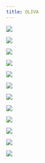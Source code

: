 ```yaml
---
title: OLIVA
---
```


<div class="clearfix"></div>
<div id="project-images" class="owl-carousel owl-theme" markdown="1">
    
![](Oliva_1.jpg)
    
![](Oliva_2.jpg)
    
![](Oliva_3.jpg)
    
![](Oliva_4.jpg)
    
![](Oliva_5.jpg)
    
![](Oliva_6.jpg)
    
![](Oliva_7.jpg)
    
![](Oliva_8.jpg)
    
![](Oliva_9.jpg)
    
![](Oliva_10.jpg)
    
![](Oliva_11.jpg)
    
![](Oliva_12.jpg)
    
</div>